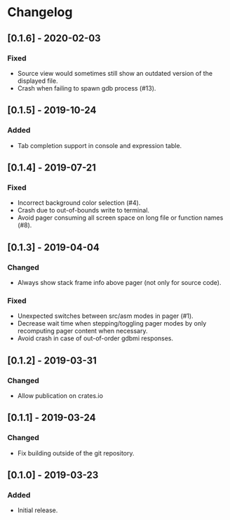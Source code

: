 # Changelog

## [0.1.6] - 2020-02-03
### Fixed
- Source view would sometimes still show an outdated version of the displayed file.
- Crash when failing to spawn gdb process (#13).

## [0.1.5] - 2019-10-24
### Added
- Tab completion support in console and expression table.

## [0.1.4] - 2019-07-21
### Fixed
- Incorrect background color selection (#4).
- Crash due to out-of-bounds write to terminal.
- Avoid pager consuming all screen space on long file or function names (#8).

## [0.1.3] - 2019-04-04
### Changed
- Always show stack frame info above pager (not only for source code).
### Fixed
- Unexpected switches between src/asm modes in pager (#1).
- Decrease wait time when stepping/toggling pager modes by only recomputing pager content when necessary.
- Avoid crash in case of out-of-order gdbmi responses.

## [0.1.2] - 2019-03-31
### Changed
- Allow publication on crates.io

## [0.1.1] - 2019-03-24
### Changed
- Fix building outside of the git repository.

## [0.1.0] - 2019-03-23
### Added
- Initial release.
